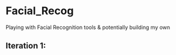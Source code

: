 # Facial_Recog
Playing with Facial Recognition tools &amp; potentially building my own

## Iteration 1:
